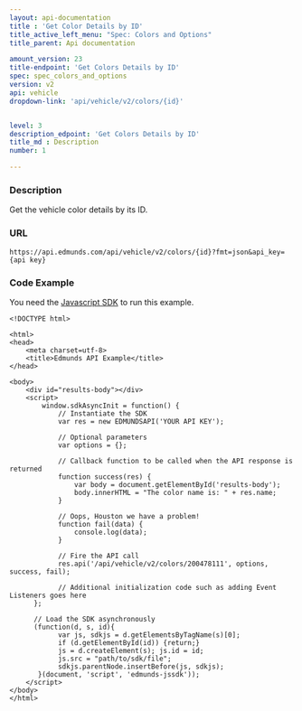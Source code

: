 ```yaml
---
layout: api-documentation
title : 'Get Color Details by ID'
title_active_left_menu: "Spec: Colors and Options"
title_parent: Api documentation

amount_version: 23
title-endpoint: 'Get Colors Details by ID'
spec: spec_colors_and_options
version: v2
api: vehicle
dropdown-link: 'api/vehicle/v2/colors/{id}'


level: 3
description_edpoint: 'Get Colors Details by ID'
title_md : Description
number: 1

---
```


### Description

Get the vehicle color details by its ID.

### URL

	https://api.edmunds.com/api/vehicle/v2/colors/{id}?fmt=json&api_key={api key}
	
### Code Example

You need the [Javascript SDK](https://github.com/EdmundsAPI/edmunds-javascript-sdk) to run this example.

	<!DOCTYPE html>

	<html>
	<head>
		<meta charset=utf-8>
		<title>Edmunds API Example</title>
	</head>

	<body>
		<div id="results-body"></div>
		<script>
		  	window.sdkAsyncInit = function() {
		    	// Instantiate the SDK
				var res = new EDMUNDSAPI('YOUR API KEY');

				// Optional parameters
				var options = {};

				// Callback function to be called when the API response is returned
				function success(res) {
					var body = document.getElementById('results-body');
					body.innerHTML = "The color name is: " + res.name;
				}

				// Oops, Houston we have a problem!
				function fail(data) {
					console.log(data);
				}

				// Fire the API call
				res.api('/api/vehicle/v2/colors/200478111', options, success, fail);

			    // Additional initialization code such as adding Event Listeners goes here
		  };

		  // Load the SDK asynchronously
		  (function(d, s, id){
		     	var js, sdkjs = d.getElementsByTagName(s)[0];
		     	if (d.getElementById(id)) {return;}
		     	js = d.createElement(s); js.id = id;
		     	js.src = "path/to/sdk/file";
		     	sdkjs.parentNode.insertBefore(js, sdkjs);
		   }(document, 'script', 'edmunds-jssdk'));
		</script>
	</body>
	</html>